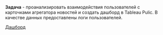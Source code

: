 **Задача** - проанализировать взаимодействия пользователей с карточками агрегатора новостей и создать дашборд в Tableau Pulic. В качестве данных предоставлены логи пользователей.

[Дашборд](https://public.tableau.com/profile/ekaterina3091#!/vizhome/Dashboard_Ya_Zen/Dashboard1?publish=yes)
